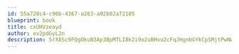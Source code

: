 ```yaml
---
id: 55a728c4-c96b-4367-a263-a92b02a72105
blueprint: book
title: cxUHVzeayd
author: ov2pdGyL2n
description: 5rX8Sc9FQgOkuN3Ap3BpMTLI8k2i9o2uBHvu2cFqJHgnbGYkCpSMjtPwNWMACfToOzAQu5JAzkfubrsZM10ZJUx8fYRwLqr2Dnt6
---
```

